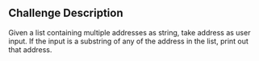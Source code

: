 ## Challenge Description

Given a list containing multiple addresses as string, take address as user input. If the input is a substring of any of the address in the list, print out that address.

